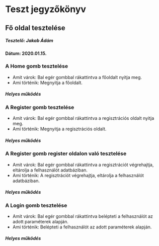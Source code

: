 # Teszt jegyzőkönyv

## Fő oldal tesztelése
##### Tesztelő: Jakab Ádám
#### Dátum: 2020.01.15.

### A Home gomb tesztelése
- Amit várok:
  Bal egér gombbal rákattintva a főoldalt nyitja meg.
- Ami történik:
  Megnyitja a főoldalt.
##### Helyes működés

### A Register gomb tesztelése
- Amit várok:
  Bal egér gombbal rákattintva a regisztrációs oldalt nyitja meg.
- Ami történik:
  Megnyitja a regisztrációs oldalt.
##### Helyes működés

### A Register gomb register oldalon való tesztelése
- Amit várok:
  Bal egér gombbal rákattintva a regisztrációt végrehajtja, eltárolja a felhasználót adatbáziban.
- Ami történik:
  A regisztrációt végrehajtja, eltárolja a felhasználót adatbáziban.
##### Helyes működés

### A Login gomb tesztelése
- Amit várok:
  Bal egér gombbal rákattintva belépteti a felhasználót az adott paraméterek alapján.
- Ami történik:
  Belépteti a felhasználót az adott paraméterek alapján.
##### Helyes működés
